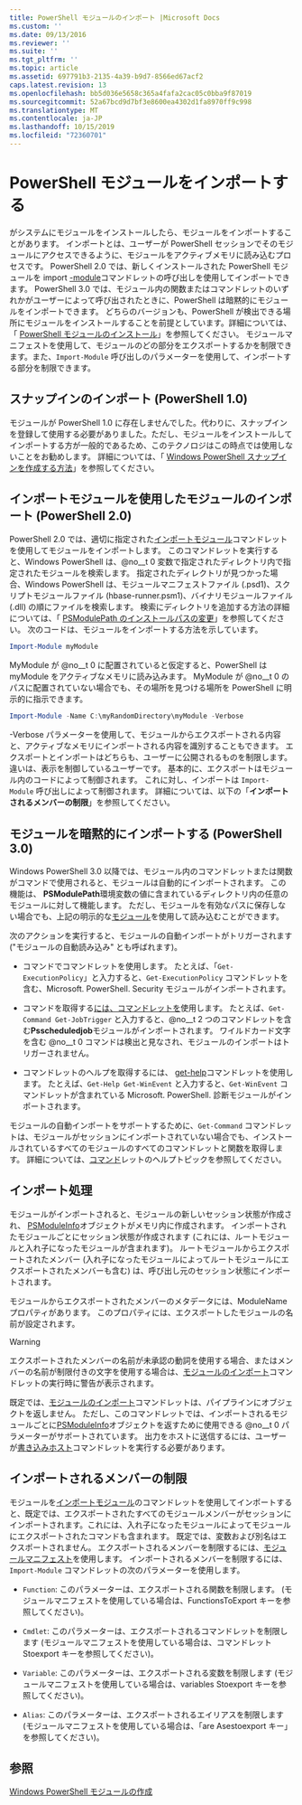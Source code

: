 ```yaml
---
title: PowerShell モジュールのインポート |Microsoft Docs
ms.custom: ''
ms.date: 09/13/2016
ms.reviewer: ''
ms.suite: ''
ms.tgt_pltfrm: ''
ms.topic: article
ms.assetid: 697791b3-2135-4a39-b9d7-8566ed67acf2
caps.latest.revision: 13
ms.openlocfilehash: bb5d036e5658c365a4fafa2cac05c0bba9f87019
ms.sourcegitcommit: 52a67bcd9d7bf3e8600ea4302d1fa8970ff9c998
ms.translationtype: MT
ms.contentlocale: ja-JP
ms.lasthandoff: 10/15/2019
ms.locfileid: "72360701"
---
```

# <a name="importing-a-powershell-module"></a>PowerShell モジュールをインポートする

がシステムにモジュールをインストールしたら、モジュールをインポートすることがあります。 インポートとは、ユーザーが PowerShell セッションでそのモジュールにアクセスできるように、モジュールをアクティブメモリに読み込むプロセスです。 PowerShell 2.0 では、新しくインストールされた PowerShell モジュールを import [-module](/powershell/module/Microsoft.PowerShell.Core/Import-Module)コマンドレットの呼び出しを使用してインポートできます。 PowerShell 3.0 では、モジュール内の関数またはコマンドレットのいずれかがユーザーによって呼び出されたときに、PowerShell は暗黙的にモジュールをインポートできます。 どちらのバージョンも、PowerShell が検出できる場所にモジュールをインストールすることを前提としています。詳細については、「 [PowerShell モジュールのインストール](./installing-a-powershell-module.md)」を参照してください。 モジュールマニフェストを使用して、モジュールのどの部分をエクスポートするかを制限できます。また、`Import-Module` 呼び出しのパラメーターを使用して、インポートする部分を制限できます。

## <a name="importing-a-snap-in-powershell-10"></a>スナップインのインポート (PowerShell 1.0)

モジュールが PowerShell 1.0 に存在しませんでした。代わりに、スナップインを登録して使用する必要がありました。ただし、モジュールをインストールしてインポートする方が一般的であるため、このテクノロジはこの時点では使用しないことをお勧めします。 詳細については、「 [Windows PowerShell スナップインを作成する方法](../cmdlet/how-to-create-a-windows-powershell-snap-in.md)」を参照してください。

## <a name="importing-a-module-with-import-module-powershell-20"></a>インポートモジュールを使用したモジュールのインポート (PowerShell 2.0)

PowerShell 2.0 では、適切に指定された[インポートモジュール](/powershell/module/Microsoft.PowerShell.Core/Import-Module)コマンドレットを使用してモジュールをインポートします。 このコマンドレットを実行すると、Windows PowerShell は、@no__t 0 変数で指定されたディレクトリ内で指定されたモジュールを検索します。 指定されたディレクトリが見つかった場合、Windows PowerShell は、モジュールマニフェストファイル (.psd1)、スクリプトモジュールファイル (hbase-runner.psm1)、バイナリモジュールファイル (.dll) の順にファイルを検索します。 検索にディレクトリを追加する方法の詳細については、「 [PSModulePath のインストールパスの変更](./modifying-the-psmodulepath-installation-path.md)」を参照してください。 次のコードは、モジュールをインポートする方法を示しています。

```powershell
Import-Module myModule
```

MyModule が @no__t 0 に配置されていると仮定すると、PowerShell は myModule をアクティブなメモリに読み込みます。 MyModule が @no__t 0 のパスに配置されていない場合でも、その場所を見つける場所を PowerShell に明示的に指示できます。

```powershell
Import-Module -Name C:\myRandomDirectory\myModule -Verbose
```

-Verbose パラメーターを使用して、モジュールからエクスポートされる内容と、アクティブなメモリにインポートされる内容を識別することもできます。 エクスポートとインポートはどちらも、ユーザーに公開されるものを制限します。違いは、表示を制御しているユーザーです。 基本的に、エクスポートはモジュール内のコードによって制御されます。 これに対し、インポートは `Import-Module` 呼び出しによって制御されます。 詳細については、以下の「**インポートされるメンバーの制限**」を参照してください。

## <a name="implicitly-importing-a-module-powershell-30"></a>モジュールを暗黙的にインポートする (PowerShell 3.0)

Windows PowerShell 3.0 以降では、モジュール内のコマンドレットまたは関数がコマンドで使用されると、モジュールは自動的にインポートされます。 この機能は、 **PSModulePath**環境変数の値に含まれているディレクトリ内の任意のモジュールに対して機能します。 ただし、モジュールを有効なパスに保存しない場合でも、上記の明示的な[モジュール](/powershell/module/Microsoft.PowerShell.Core/Import-Module)を使用して読み込むことができます。

次のアクションを実行すると、モジュールの自動インポートがトリガーされます ("モジュールの自動読み込み" とも呼ばれます)。

- コマンドでコマンドレットを使用します。 たとえば、「`Get-ExecutionPolicy`」と入力すると、`Get-ExecutionPolicy` コマンドレットを含む、Microsoft. PowerShell. Security モジュールがインポートされます。

- コマンドを取得する[には、コマンドレットを](/powershell/module/Microsoft.PowerShell.Core/Get-Command)使用します。  たとえば、`Get-Command Get-JobTrigger` と入力すると、@no__t 2 つのコマンドレットを含む**Psscheduledjob**モジュールがインポートされます。 ワイルドカード文字を含む @no__t 0 コマンドは検出と見なされ、モジュールのインポートはトリガーされません。

- コマンドレットのヘルプを取得するには、 [get-help](/powershell/module/Microsoft.PowerShell.Core/Get-Help)コマンドレットを使用します。 たとえば、`Get-Help Get-WinEvent` と入力すると、`Get-WinEvent` コマンドレットが含まれている Microsoft. PowerShell. 診断モジュールがインポートされます。

モジュールの自動インポートをサポートするために、`Get-Command` コマンドレットは、モジュールがセッションにインポートされていない場合でも、インストールされているすべてのモジュールのすべてのコマンドレットと関数を取得します。 詳細については、[コマンド](/powershell/module/Microsoft.PowerShell.Core/Get-Command)レットのヘルプトピックを参照してください。

## <a name="the-importing-process"></a>インポート処理

モジュールがインポートされると、モジュールの新しいセッション状態が作成され、 [PSModuleInfo](/dotnet/api/System.Management.Automation.PSModuleInfo)オブジェクトがメモリ内に作成されます。 インポートされたモジュールごとにセッション状態が作成されます (これには、ルートモジュールと入れ子になったモジュールが含まれます)。 ルートモジュールからエクスポートされたメンバー (入れ子になったモジュールによってルートモジュールにエクスポートされたメンバーも含む) は、呼び出し元のセッション状態にインポートされます。

モジュールからエクスポートされたメンバーのメタデータには、ModuleName プロパティがあります。 このプロパティには、エクスポートしたモジュールの名前が設定されます。

> [!WARNING]
> エクスポートされたメンバーの名前が未承認の動詞を使用する場合、またはメンバーの名前が制限付きの文字を使用する場合は、[モジュールのインポート](/powershell/module/Microsoft.PowerShell.Core/Import-Module)コマンドレットの実行時に警告が表示されます。

既定では、[モジュールのインポート](/powershell/module/Microsoft.PowerShell.Core/Import-Module)コマンドレットは、パイプラインにオブジェクトを返しません。 ただし、このコマンドレットでは、インポートされるモジュールごとに[PSModuleInfo](/dotnet/api/System.Management.Automation.PSModuleInfo)オブジェクトを返すために使用できる @no__t 0 パラメーターがサポートされています。 出力をホストに送信するには、ユーザーが[書き込みホスト](/powershell/module/Microsoft.PowerShell.Utility/Write-Host)コマンドレットを実行する必要があります。

## <a name="restricting--the-members-that-are-imported"></a>インポートされるメンバーの制限

モジュールを[インポートモジュール](/powershell/module/Microsoft.PowerShell.Core/Import-Module)のコマンドレットを使用してインポートすると、既定では、エクスポートされたすべてのモジュールメンバーがセッションにインポートされます。これには、入れ子になったモジュールによってモジュールにエクスポートされたコマンドも含まれます。 既定では、変数および別名はエクスポートされません。 エクスポートされるメンバーを制限するには、[モジュールマニフェスト](./how-to-write-a-powershell-module-manifest.md)を使用します。 インポートされるメンバーを制限するには、`Import-Module` コマンドレットの次のパラメーターを使用します。

- `Function`: このパラメーターは、エクスポートされる関数を制限します。 (モジュールマニフェストを使用している場合は、FunctionsToExport キーを参照してください)。

- `Cmdlet`: このパラメーターは、エクスポートされるコマンドレットを制限します (モジュールマニフェストを使用している場合は、コマンドレット Stoexport キーを参照してください)。

- `Variable`: このパラメーターは、エクスポートされる変数を制限します (モジュールマニフェストを使用している場合は、variables Stoexport キーを参照してください)。

- `Alias`: このパラメーターは、エクスポートされるエイリアスを制限します (モジュールマニフェストを使用している場合は、「are Asestoexport キー」を参照してください)。

## <a name="see-also"></a>参照

[Windows PowerShell モジュールの作成](./writing-a-windows-powershell-module.md)
